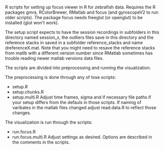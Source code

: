 R scripts for setting up focus viewer in R for zebrafish data. Requires the R
packages gmra, RColorBrewer, RMatlab and focus (and gyroscopeV2 to run older
scripts). The package focus needs freeglut (or openglut) to be installed (glut
won't work).


The setup script expects to have the session recordings in subfolders in this
directory named session_x, the outliers files save in this directory and the
reference stacks in  saved in a subfolder reference_stacks and name
dreferenceX.mat.  Note that you might need to resave the reference stacks from
matlb with a different version number since RMatlab sometimes has trouble
reading newer matlab versions data files.

The scripts are divided into preprocessing and running the visualization.

The preprocessing is done through any of tose scripts:
- setup.R
- setup.chunks.R 
- setup.multi.R
Adjust time frames, sigma and if necessary file paths if your setup differs from
the defauls in those scripts. If naming of varibales in the matlab files changed
adjust read.data.R to reflect those changes. 

The visualization is run through the scripts:
- run.focus.R
- run.focus.multi.R
Adjust settings as desired. Options are described in the comments in the scripts.

